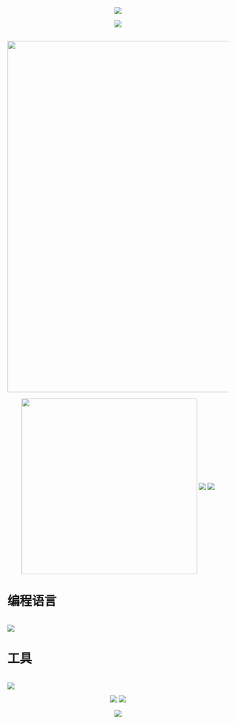 <!-- https://github.com/kyechan99/capsule-render -->
<p align="center">
<img src="https://capsule-render.vercel.app/api?type=waving&color=timeGradient&height=300&&section=header&text=HI%20THERE!&fontSize=90&fontAlign=50&fontAlignY=30&desc=I%20am%20LuoYuDian!&descAlign=50&descSize=30&descAlignY=60&animation=twinkling">
</p>
 
<!-- https://github.com/DenverCoder1/readme-typing-svg -->
<p align="center">
<img src="https://readme-typing-svg.demolab.com?font=Orbitron&size=25&pause=1000&center=true&vCenter=true&random=false&width=600&lines=Welcome+to+my+GitHub+profile+page!;I+am+super+obsessed+with+programming!" />
</p>
<br/>
<!-- https://github.com/Ashutosh00710/github-readme-activity-graph -->
<img width="800" src="https://github-readme-activity-graph.vercel.app/graph?username=LuoYuDian&theme=github-compact&hide_border=true&area=true">
<br/>
<p align="center">
<!-- https://github.com/anuraghazra/github-readme-stats -->

<!-- https://github.com/DenverCoder1/github-readme-streak-stats -->
<img align="center" width="400" src="https://streak-stats.demolab.com?user=LuoYuDian&theme=transparent&date_format=%5BY.%5Dn.j&hide_border=true" />

<!-- https://github.com/anuraghazra/github-readme-stats -->
<img align="center" src="https://github-readme-stats.vercel.app/api/wakatime?username=LuoYuDian&theme=transparent&hide_border=true&layout=compact&langs_count=22" />
<!-- https://github.com/anuraghazra/github-readme-stats -->
<img align="center" src="https://github-readme-stats.vercel.app/api/top-langs/?username=LuoYuDian&theme=transparent&hide_border=true&layout=donut-vertical&langs_count=6" />

# 编程语言

<br/>
<!-- https://github.com/tandpfun/skill-icons -->
<img align="center" src="https://skillicons.dev/icons?i=py,c,cpp,java,md&theme="dark" />
</p>

# 工具

<br/>
<!-- https://github.com/tandpfun/skill-icons -->
<img align="center" src="https://skillicons.dev/icons?i=docker,godot&theme="dark" />
</p>
 
<!-- https://github.com/badges/shields -->
<p align="center">
<a href="https://github.com/LuoYuDian"><img src="https://img.shields.io/badge/GitHub-LuoYuDian-blue?logo=github" /></a>
<a href="https://space.bilibili.com/3546384120678937"><img src="https://img.shields.io/badge/哔哩哔哩-LuoYuDian-pink?logo=bilibili" /></a>

</p>
<!-- https://github.com/kyechan99/capsule-render -->
<p align="center">
<img src="https://capsule-render.vercel.app/api?type=waving&color=timeGradient&height=300&&section=footer&text=THE%20END!&fontSize=90&fontAlign=50&fontAlignY=70&desc=Hope%20your%20program%20is%20bug-free!&descAlign=50&descSize=30&descAlignY=40&animation=twinkling">
</p>
